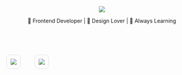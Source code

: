 <div align="center">

<img src="https://capsule-render.vercel.app/api?type=waving&color=F5F5DC&height=150&section=header&text=Hi,%20I'm%20SOHEE%20👋&fontSize=32&fontColor=000000&fontAlignY=40" />

<p>🌱 Frontend Developer | 🎨 Design Lover | 🔎 Always Learning</p>
<br /><br /><br />

<table style="border-collapse: separate; border-spacing: 0 0;"><tr>
<td style="border: 1px solid #ddd; border-radius: 10px; padding: 10px; vertical-align: top;">
  <img src="https://github-readme-stats.vercel.app/api?username=do2y&show_icons=true&bg_color=ffffff&title_color=8B5E3C&text_color=8B5E3C&icon_color=8B5E3C&hide_border=true" />
</td>
<td style="width: 20px;"></td>
<td style="border: 1px solid #ddd; border-radius: 10px; padding: 10px; vertical-align: top;">
  <img src="https://github-readme-stats.vercel.app/api/top-langs/?username=do2y&layout=compact&bg_color=ffffff&title_color=000000&text_color=000000&hide_border=true" />
</td>
</tr></table>

</div>
